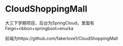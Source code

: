 # CloudShoppingMall

大三下学期项目，后台为SpringCloud，里面有Feign+ribbon+springboot+enurka 

前端为https://github.com/fakerlove1/CloudShoppingMall

